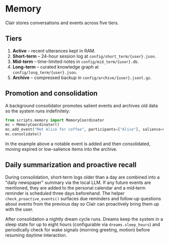 # Memory

Clair stores conversations and events across five tiers.

## Tiers

1. **Active** – recent utterances kept in RAM.
2. **Short-term** – 24-hour session log at `config/short_term/{user}.json`.
3. **Mid-term** – time-limited notes in `config/mid_term/{user}.db`.
4. **Long-term** – curated knowledge graph at `config/long_term/{user}.json`.
5. **Archive** – compressed backup in `config/archive/{user}.jsonl.gz`.

## Promotion and consolidation

A background consolidator promotes salient events and archives old data so the
system runs indefinitely:

```python
from scripts.memory import MemoryCoordinator
mc = MemoryCoordinator()
mc.add_event("Met Alice for coffee", participants=["Alice"], salience=0.9)
mc.consolidate()
```

In the example above a notable event is added and then consolidated, moving
expired or low-salience items into the archive.

## Daily summarization and proactive recall

During consolidation, short‑term logs older than a day are combined into a
"daily newspaper" summary via the local LLM. If any future events are mentioned,
they are added to the personal calendar and a mid‑term reminder is scheduled
three days beforehand. The helper `check_proactive_events()` surfaces due
reminders and follow‑up questions about events from the previous day so Clair
can proactively bring them up with the user.

After consolidation a nightly dream cycle runs. Dreams keep the system in a
sleep state for up to eight hours (configurable via `dreams.sleep_hours`) and
periodically check for wake signals (morning greeting, motion) before resuming
daytime interaction.
